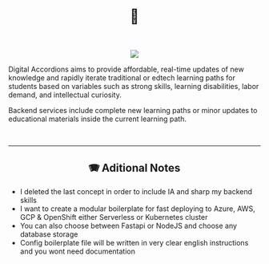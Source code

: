 <h1 align="center">📝 </h1>

<br/>

<p align="center">
  <img src="https://github.com/opensourceducation/Digital-Accordions/actions/workflows/unit_integration_tests.yml/badge.svg">
</p>

Digital Accordions aims to provide affordable, real-time updates of new knowledge and rapidly iterate traditional or edtech learning paths for students based on variables such as strong skills, learning disabilities, labor demand, and intellectual curiosity. 

Backend services include complete new learning paths or minor updates to educational materials inside the current learning path.  

<br/>
<hr/>

<h2 align=center> 🪗 Aditional Notes </h2>
 
- I deleted the last concept in order to include IA and sharp my backend skills
- I want to create a modular boilerplate for fast deploying to Azure, AWS, GCP  & OpenShift either Serverless or Kubernetes cluster
- You can also choose between Fastapi or NodeJS and choose any database storage
- Config boilerplate file will be written in very clear english instructions and you wont need documentation 

